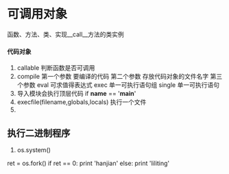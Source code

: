# 可调用对象
函数、方法、类、实现__call__方法的类实例

#### 代码对象
1. callable 判断函数是否可调用
2. compile 第一个参数 要编译的代码 第二个参数 存放代码对象的文件名字 第三个参数 eval 可求值得表达式 exec 单一可执行语句组 single 单一可执行语句 
3. 导入模块会执行顶层代码 if __name__ == '__main__'
4. execfile(filename,globals,locals) 执行一个文件
5. 

## 执行二进制程序
1. os.system()


ret = os.fork()
if ret == 0:
	print 'hanjian'
else:
	print 'liliting'